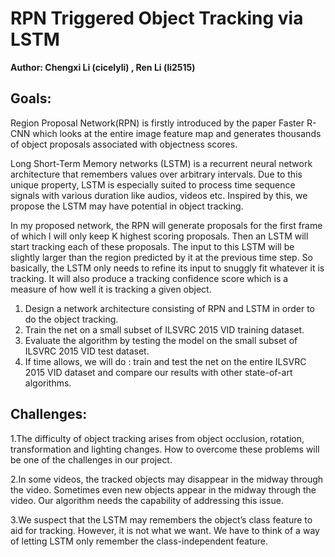 # RPN Triggered Object Tracking via LSTM

**Author: Chengxi Li (cicelyli) , Ren Li (li2515)**


## Goals:
Region Proposal Network(RPN) is firstly introduced by the paper Faster R-CNN which looks at the entire image feature map and generates thousands of object proposals associated with objectness scores. 

Long Short-Term Memory networks (LSTM) is a recurrent neural network architecture that remembers values over arbitrary intervals. Due to this unique property, LSTM is especially suited to process time sequence signals with various duration like audios, videos etc. Inspired by this, we propose the LSTM may have potential in object tracking.

In my proposed network, the RPN will generate proposals for the first frame of which I will only keep K highest scoring proposals. Then an LSTM will start tracking each of these proposals. The input to this LSTM will be slightly larger than the region predicted by it at the previous time step. So basically, the LSTM only needs to refine its input to snuggly fit whatever it is tracking. It will also produce a tracking confidence score which is a measure of how well it is tracking a given object.

1. Design a network architecture consisting of RPN and LSTM in order to do the object tracking.
2. Train the net on a small subset of ILSVRC 2015 VID training dataset.
3. Evaluate the algorithm by testing the model on the small subset of  ILSVRC 2015 VID test dataset.
4. If time allows, we will do : train and test the net on the entire ILSVRC 2015 VID dataset and compare our results with other state-of-art algorithms.


## Challenges:

1.The difficulty of object tracking arises from object occlusion,  rotation, transformation and lighting changes. How to overcome these problems will be one of the challenges in our project.

2.In some videos, the tracked objects may disappear in the midway through the video. Sometimes even new objects appear in the midway through the video. Our algorithm needs the capability of addressing this issue.

3.We suspect that the LSTM may remembers the object’s class feature to aid for tracking. However, it is not what we want. We have to think of a way of letting LSTM only remember the class-independent feature.
